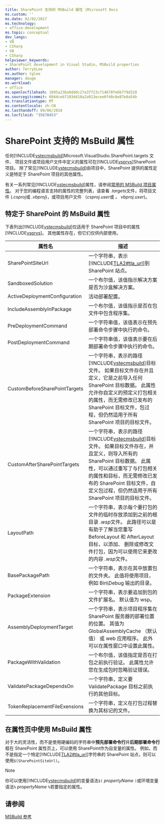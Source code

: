 ```yaml
---
title: SharePoint 支持的 MSBuild 属性 |Microsoft Docs
ms.custom: ''
ms.date: 02/02/2017
ms.technology:
- office-development
ms.topic: conceptual
dev_langs:
- VB
- CSharp
- VB
- CSharp
helpviewer_keywords:
- SharePoint development in Visual Studio, MSBuild properties
author: TerryGLee
ms.author: tglee
manager: douge
ms.workload:
- office
ms.openlocfilehash: 1695a23ba9dddc27a37f23c714678fe6b779d328
ms.sourcegitcommit: 6944ceb7193d410a2a913ecee6f40c6e87e8a54b
ms.translationtype: MT
ms.contentlocale: zh-CN
ms.lasthandoff: 09/06/2018
ms.locfileid: "35670453"
---
```

# <a name="msbuild-properties-supported-by-sharepoint"></a>SharePoint 支持的 MsBuild 属性
  任何[!INCLUDE[vstecmsbuild](../sharepoint/includes/vstecmsbuild-md.md)]Microsoft.VisualStudio.SharePoint.targets 文件、 项目文件或项目用户文件中定义的属性可在[!INCLUDE[vsprvs](../sharepoint/includes/vsprvs-md.md)]SharePoint 项目。 除了常见[!INCLUDE[vstecmsbuild](../sharepoint/includes/vstecmsbuild-md.md)]由项目中，SharePoint 提供的属性定义是特定于 SharePoint 项目的其他属性。  
  
 有关一系列常见[!INCLUDE[vstecmsbuild](../sharepoint/includes/vstecmsbuild-md.md)]属性，请参阅[常用的 MSBuild 项目属性](http://go.microsoft.com/fwlink/?LinkID=168687)。 对于您的编程语言支持的属性的完整列表，请查看 *.targets*文件，将项目文件 (*.csproj*或 *.vbproj*)，或项目用户文件 （*csproj.user*或 *。 vbproj.user*)。  
  
## <a name="msbuild-properties-specific-to-sharepoint"></a>特定于 SharePoint 的 MsBuild 属性
 下表列出[!INCLUDE[vstecmsbuild](../sharepoint/includes/vstecmsbuild-md.md)]仅适用于 SharePoint 项目中的属性[!INCLUDE[vsprvs](../sharepoint/includes/vsprvs-md.md)]。 其他属性存在，但它们仅供内部使用。  
  
|属性名|描述|  
|-------------------|-----------------|  
|SharePointSiteUrl|一个字符串，表示[!INCLUDE[TLA2#tla_url](../sharepoint/includes/tla2sharptla-url-md.md)]到 SharePoint 站点。|  
|SandboxedSolution|一个布尔值，该值指示解决方案是否为沙盒解决方案。|  
|ActiveDeploymentConfiguration|活动部署配置。|  
|IncludeAssemblyInPackage|一个布尔值，该值指示是否在包文件中包含程序集。|  
|PreDeploymentCommand|一个字符串值，该值表示在预先部署命令步骤中执行的命令。|  
|PostDeploymentCommand|一个字符串值，该值表示要在后期部署命令步骤中执行的命令。|  
|CustomBeforeSharePointTargets|一个字符串，表示的路径[!INCLUDE[vstecmsbuild](../sharepoint/includes/vstecmsbuild-md.md)]目标文件。 如果目标文件存在并且定义，它是之前导入任何 SharePoint 目标数据。 此属性允许你自定义的预定义打包相关的属性，而无需修改已发布的 SharePoint 目标文件，包过程，但仍然适用于所有 SharePoint 项目的目标文件。|  
|CustomAfterSharePointTargets|一个字符串，表示的路径[!INCLUDE[vstecmsbuild](../sharepoint/includes/vstecmsbuild-md.md)]目标文件。 如果目标文件存在，并且定义，则导入所有的 SharePoint 目标数据。 此属性，可以通过重写了与打包相关的属性和目标，而无需修改已发布的 SharePoint 目标文件，自定义包过程，但仍然适用于所有 SharePoint 项目的目标文件。|  
|LayoutPath|一个字符串，表示每个要打包的文件的临时存放添加到之前的根目录 *.wsp*文件。 此路径可以是有助于了解当您重写 BeforeLayout 和 AfterLayout 目标，以添加、 删除或修改文件打包，因为可以使用它来更改的内容 *.wsp*文件。|  
|BasePackagePath|一个字符串，表示在其中放置包的文件夹。 此值将使用项目，例如 Bin\Debug 输出的目录。|  
|PackageExtension|一个字符串，表示要追加到包的文件扩展名。 默认值为 wsp。|  
|AssemblyDeploymentTarget|一个字符串，表示项目程序集在 SharePoint 服务器的部署位置的位置。 其值为 GlobalAssemblyCache （默认值） 或 web 应用程序。 此外可以在属性窗口中设置此属性。|  
|PackageWithValidation|一个布尔值，该值指定是否在打包之前执行验证。 此属性允许您在生成包时忽略验证错误。|  
|ValidatePackageDependsOn|一个字符串，定义要 ValidatePackage 目标之前执行的其他目标。|  
|TokenReplacementFileExensions|一个字符串，定义在打包过程替换为其标记的文件。|  
  
## <a name="use-msbuild-properties-in-the-properties-page"></a>在属性页中使用 MsBuild 属性
 对于大的灵活性，而不是使用硬编码的字符串中**预先部署命令行**并**后期部署命令行**框在 SharePoint 属性页上，可以使用 SharePoint作为自变量的属性。 例如，而不是指定一个特定[!INCLUDE[TLA2#tla_url](../sharepoint/includes/tla2sharptla-url-md.md)]字符串的 SharePoint 站点，则可以使用`$(SharePointSiteUrl)`。  
  
> [!NOTE]  
>  你可以使用[!INCLUDE[vstecmsbuild](../sharepoint/includes/vstecmsbuild-md.md)]的变量语法`$(` *propertyName* `)`或环境变量语法`%` *propertyName* `%`若要指定的属性。  
  
## <a name="see-also"></a>请参阅
 [MSBuild 参考](/visualstudio/msbuild/msbuild-reference)  
  
